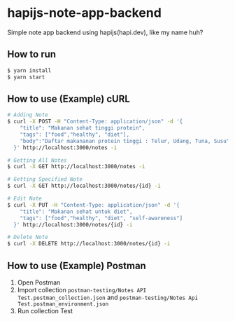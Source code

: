 # hapijs-note-app-backend
Simple note app backend using hapijs(hapi.dev), like my name huh?


## How to run

```bash
$ yarn install
$ yarn start
```

## How to use (Example) cURL
```bash
# Adding Note
$ curl -X POST -H "Content-Type: application/json" -d '{
    "title": "Makanan sehat tinggi protein",
    "tags": ["food","healthy", "diet"],
    "body":"Daftar makananan protein tinggi : Telur, Udang, Tuna, Susu"
  }' http://localhost:3000/notes -i

# Getting All Notes
$ curl -X GET http://localhost:3000/notes -i

# Getting Specified Note
$ curl -X GET http://localhost:3000/notes/{id} -i

# Edit Note
$ curl -X PUT -H "Content-Type: application/json" -d '{
    "title": "Makanan sehat untuk diet",
    "tags": ["food","healthy", "diet", "self-awareness"]
  }' http://localhost:3000/notes/{id} -i

# Delete Note
$ curl -X DELETE http://localhost:3000/notes/{id} -i
```

## How to use (Example) Postman
1. Open Postman
2. Import collection `postman-testing/Notes API Test.postman_collection.json` and `postman-testing/Notes Api Test.postman_environment.json`
4. Run collection Test